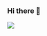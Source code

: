 ### Hi there 👋

![](https://leetcard.jacoblin.cool/pepperonii?theme=nord&font=Rubik&border=1&radius=16&height=150&width=500)
<!--
- 🔭 I’m currently working on ...
- 🌱 I’m currently learning ...
- 👯 I’m looking to collaborate on ...
- 🤔 I’m looking for help with ...
- 💬 Ask me about ...
- 📫 How to reach me: ...
- 😄 Pronouns: ...
- ⚡ Fun fact: ...
-->
